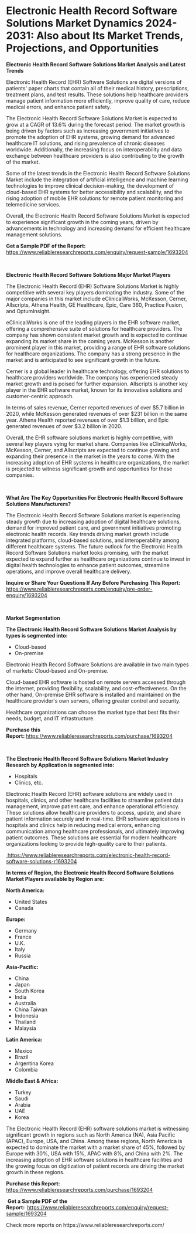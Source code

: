 <p><h1>Electronic Health Record Software Solutions Market Dynamics 2024-2031: Also about Its Market Trends, Projections, and Opportunities</h1></p><p><strong>Electronic Health Record Software Solutions Market Analysis and Latest Trends</strong></p>
<p><p>Electronic Health Record (EHR) Software Solutions are digital versions of patients' paper charts that contain all of their medical history, prescriptions, treatment plans, and test results. These solutions help healthcare providers manage patient information more efficiently, improve quality of care, reduce medical errors, and enhance patient safety.</p><p>The Electronic Health Record Software Solutions Market is expected to grow at a CAGR of 13.6% during the forecast period. The market growth is being driven by factors such as increasing government initiatives to promote the adoption of EHR systems, growing demand for advanced healthcare IT solutions, and rising prevalence of chronic diseases worldwide. Additionally, the increasing focus on interoperability and data exchange between healthcare providers is also contributing to the growth of the market.</p><p>Some of the latest trends in the Electronic Health Record Software Solutions Market include the integration of artificial intelligence and machine learning technologies to improve clinical decision-making, the development of cloud-based EHR systems for better accessibility and scalability, and the rising adoption of mobile EHR solutions for remote patient monitoring and telemedicine services.</p><p>Overall, the Electronic Health Record Software Solutions Market is expected to experience significant growth in the coming years, driven by advancements in technology and increasing demand for efficient healthcare management solutions.</p></p>
<p><strong>Get a Sample PDF of the Report:&nbsp;</strong> <a href="https://www.reliableresearchreports.com/enquiry/request-sample/1693204">https://www.reliableresearchreports.com/enquiry/request-sample/1693204</a></p>
<p>&nbsp;</p>
<p><strong>Electronic Health Record Software Solutions Major Market Players</strong></p>
<p><p>The Electronic Health Record (EHR) Software Solutions Market is highly competitive with several key players dominating the industry. Some of the major companies in this market include eClinicalWorks, McKesson, Cerner, Allscripts, Athena Health, GE Healthcare, Epic, Care 360, Practice Fusion, and OptumInsight.</p><p>eClinicalWorks is one of the leading players in the EHR software market, offering a comprehensive suite of solutions for healthcare providers. The company has shown consistent market growth and is expected to continue expanding its market share in the coming years. McKesson is another prominent player in this market, providing a range of EHR software solutions for healthcare organizations. The company has a strong presence in the market and is anticipated to see significant growth in the future.</p><p>Cerner is a global leader in healthcare technology, offering EHR solutions to healthcare providers worldwide. The company has experienced steady market growth and is poised for further expansion. Allscripts is another key player in the EHR software market, known for its innovative solutions and customer-centric approach.</p><p>In terms of sales revenue, Cerner reported revenues of over $5.7 billion in 2020, while McKesson generated revenues of over $231 billion in the same year. Athena Health reported revenues of over $1.3 billion, and Epic generated revenues of over $3.2 billion in 2020.</p><p>Overall, the EHR software solutions market is highly competitive, with several key players vying for market share. Companies like eClinicalWorks, McKesson, Cerner, and Allscripts are expected to continue growing and expanding their presence in the market in the years to come. With the increasing adoption of EHR systems in healthcare organizations, the market is projected to witness significant growth and opportunities for these companies.</p></p>
<p>&nbsp;</p>
<p><strong>What Are The Key Opportunities For Electronic Health Record Software Solutions Manufacturers?</strong></p>
<p><p>The Electronic Health Record Software Solutions market is experiencing steady growth due to increasing adoption of digital healthcare solutions, demand for improved patient care, and government initiatives promoting electronic health records. Key trends driving market growth include integrated platforms, cloud-based solutions, and interoperability among different healthcare systems. The future outlook for the Electronic Health Record Software Solutions market looks promising, with the market expected to expand further as healthcare organizations continue to invest in digital health technologies to enhance patient outcomes, streamline operations, and improve overall healthcare delivery.</p></p>
<p><strong>Inquire or Share Your Questions If Any Before Purchasing This Report:</strong> <a href="https://www.reliableresearchreports.com/enquiry/pre-order-enquiry/1693204">https://www.reliableresearchreports.com/enquiry/pre-order-enquiry/1693204</a></p>
<p>&nbsp;</p>
<p><strong>Market Segmentation</strong></p>
<p><strong>The Electronic Health Record Software Solutions Market Analysis by types is segmented into:</strong></p>
<p><ul><li>Cloud-based</li><li>On-premise</li></ul></p>
<p><p>Electronic Health Record Software Solutions are available in two main types of markets: Cloud-based and On-premise. </p><p>Cloud-based EHR software is hosted on remote servers accessed through the internet, providing flexibility, scalability, and cost-effectiveness. On the other hand, On-premise EHR software is installed and maintained on the healthcare provider's own servers, offering greater control and security.</p><p>Healthcare organizations can choose the market type that best fits their needs, budget, and IT infrastructure.</p></p>
<p><strong>Purchase this Report:&nbsp;</strong><a href="https://www.reliableresearchreports.com/purchase/1693204">https://www.reliableresearchreports.com/purchase/1693204</a></p>
<p>&nbsp;</p>
<p><strong>The Electronic Health Record Software Solutions Market Industry Research by Application is segmented into:</strong></p>
<p><ul><li>Hospitals</li><li>Clinics, etc.</li></ul></p>
<p><p>Electronic Health Record (EHR) software solutions are widely used in hospitals, clinics, and other healthcare facilities to streamline patient data management, improve patient care, and enhance operational efficiency. These solutions allow healthcare providers to access, update, and share patient information securely and in real-time. EHR software applications in hospitals and clinics help in reducing medical errors, enhancing communication among healthcare professionals, and ultimately improving patient outcomes. These solutions are essential for modern healthcare organizations looking to provide high-quality care to their patients.</p></p>
<p><a href="https://www.reliableresearchreports.com/electronic-health-record-software-solutions-r1693204">&nbsp;https://www.reliableresearchreports.com/electronic-health-record-software-solutions-r1693204</a></p>
<p><strong>In terms of Region, the Electronic Health Record Software Solutions Market Players available by Region are:</strong></p>
<p>
    <p> <strong> North America: </strong>
        <ul>
            <li>United States</li>
            <li>Canada</li>
        </ul>
        </p> 
    <p> <strong> Europe: </strong>
        <ul>
            <li>Germany</li>
            <li>France</li>
            <li>U.K.</li>
            <li>Italy</li>
            <li>Russia</li>
        </ul>
        </p> 
    <p> <strong> Asia-Pacific: </strong>
        <ul>
            <li>China</li>
            <li>Japan</li>
            <li>South Korea</li>
            <li>India</li>
            <li>Australia</li>
            <li>China Taiwan</li>
            <li>Indonesia</li>
            <li>Thailand</li>
            <li>Malaysia</li>
        </ul>
        </p> 
    <p> <strong> Latin America: </strong>
        <ul>
            <li>Mexico</li>
            <li>Brazil</li>
            <li>Argentina Korea</li>
            <li>Colombia</li>
        </ul>
        </p> 
    <p> <strong> Middle East & Africa: </strong>
        <ul>
            <li>Turkey</li>
            <li>Saudi</li>
            <li>Arabia</li>
            <li>UAE</li>
            <li>Korea</li>
        </ul>
    </p>
    </p>
<p><p>The Electronic Health Record (EHR) software solutions market is witnessing significant growth in regions such as North America (NA), Asia Pacific (APAC), Europe, USA, and China. Among these regions, North America is expected to dominate the market with a market share of 45%, followed by Europe with 30%, USA with 15%, APAC with 8%, and China with 2%. The increasing adoption of EHR software solutions in healthcare facilities and the growing focus on digitization of patient records are driving the market growth in these regions.</p></p>
<p><strong>Purchase this Report: </strong><a href="https://www.reliableresearchreports.com/purchase/1693204">https://www.reliableresearchreports.com/purchase/1693204</a></p>
<p>&nbsp;<strong>Get a Sample PDF of the Report:&nbsp;&nbsp;</strong><a href="https://www.reliableresearchreports.com/enquiry/request-sample/1693204">https://www.reliableresearchreports.com/enquiry/request-sample/1693204</a></p>
<p><strong></strong></p>
<p>Check more reports on https://www.reliableresearchreports.com/</p>